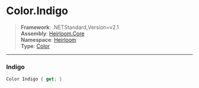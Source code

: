 # Color.Indigo

> **Framework**: .NETStandard,Version=v2.1  
> **Assembly**: [Heirloom.Core][0]  
> **Namespace**: [Heirloom][0]  
> **Type**: [Color][1]

--------------------------------------------------------------------------------

### Indigo

```cs
Color Indigo { get; }
```

[0]: ../Heirloom.Core.md
[1]: Heirloom.Color.md
